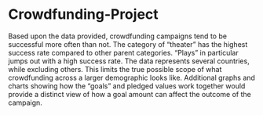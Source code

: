# Crowdfunding-Project


Based upon the data provided, crowdfunding campaigns tend to be successful more often than not. The category of “theater” has the highest success rate compared to other parent categories. “Plays” in particular jumps out with a high success rate. The data represents several countries, while excluding others. This limits the true possible scope of what crowdfunding across a larger demographic looks like. Additional graphs and charts showing how the “goals” and pledged values work together would provide a distinct view of how a goal amount can affect the outcome of the campaign.

